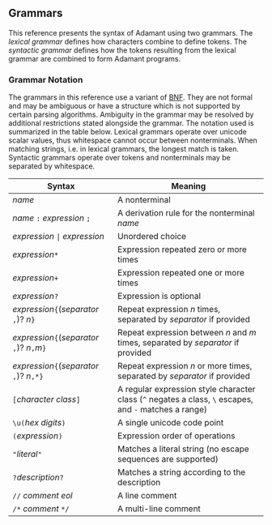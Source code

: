 ## Grammars

This reference presents the syntax of Adamant using two grammars. The *lexical grammar* defines how characters combine to define tokens. The *syntactic grammar* defines how the tokens resulting from the lexical grammar are combined to form Adamant programs.

### Grammar Notation

The grammars in this reference use a variant of [BNF](https://en.wikipedia.org/wiki/Backus%E2%80%93Naur_form). They are not formal and may be ambiguous or have a structure which is not supported by certain parsing algorithms. Ambiguity in the grammar may be resolved by additional restrictions stated alongside the grammar. The notation used is summarized in the table below. Lexical grammars operate over unicode scalar values, thus whitespace cannot occur between nonterminals. When matching strings, i.e. in lexical grammars, the longest match is taken. Syntactic grammars operate over tokens and nonterminals may be separated by whitespace.

| Syntax                                         | Meaning                                                                                                |
| ---------------------------------------------- | ------------------------------------------------------------------------------------------------------ |
| *name*                                         | A nonterminal                                                                                          |
| *name* `:` *expression* `;`                    | A derivation rule for the nonterminal *name*                                                           |
| *expression* `\|` *expression*                 | Unordered choice                                                                                       |
| *expression*`*`                                | Expression repeated zero or more times                                                                 |
| *expression*`+`                                | Expression repeated one or more times                                                                  |
| *expression*`?`                                | Expression is optional                                                                                 |
| *expression*`{`(*separator* `,`)? *n*`}`       | Repeat expression *n* times, separated by *separator* if provided                                      |
| *expression*`{`(*separator* `,`)? *n*`,`*m*`}` | Repeat expression between *n* and *m* times, separated by *separator* if provided                      |
| *expression*`{`(*separator* `,`)? *n*`,*}`      | Repeat expression *n* or more times, separated by *separator* if provided                              |
| `[`*character class*`]`                        | A regular expression style character class (`^` negates a class, `\` escapes, and `-` matches a range) |
| `\u(`*hex digits*`)`                           | A single unicode code point                                                                            |
| `(`*expression*`)`                             | Expression order of operations                                                                         |
| `"`*literal*`"`                                | Matches a literal string (no escape sequences are supported)                                           |
| `?`*description*`?`                            | Matches a string according to the description                                                          |
| `//` *comment* *eol*                           | A line comment                                                                                         |
| `/*` *comment* `*/`                            | A multi-line comment                                                                                   |
